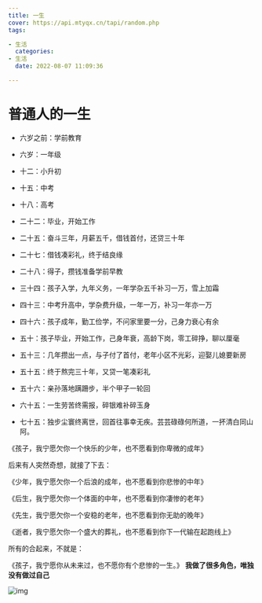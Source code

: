 ```yaml
---
title: 一生
cover: https://api.mtyqx.cn/tapi/random.php
tags:

- 生活
  categories:
- 生活
  date: 2022-08-07 11:09:36

---
```


# 普通人的一生

- 六岁之前：学前教育

- 六岁：一年级

- 十二：小升初

- 十五：中考

- 十八：高考

- 二十二：毕业，开始工作

- 二十五：奋斗三年，月薪五千，借钱首付，还贷三十年

- 二十七：借钱凑彩礼，终于结良缘

- 二十八：得子，攒钱准备学前早教

- 三十四：孩子入学，九年义务，一年学杂五千补习一万，雪上加霜

- 四十三：中考升高中，学杂费升级，一年一万，补习一年亦一万

- 四十六：孩子成年，勤工俭学，不问家里要一分，己身力衰心有余

- 五十：孩子毕业，开始工作，己身年衰，高龄下岗，零工碎挣，聊以厘毫

- 五十三：几年攒出一点，与子付了首付，老年小区不光彩，迎娶儿媳要新房

- 五十五：终于熬完三十年，又贷一笔凑彩礼

- 五十六：亲孙落地蹒跚步，半个甲子一轮回

- 六十五：一生劳苦终需报，碎银难补碎玉身

- 七十五：独步尘寰终离世，回首往事幸无疾。芸芸碌碌何所道，一抔清白同山阿。

《孩子，我宁愿欠你一个快乐的少年，也不愿看到你卑微的成年》

后来有人突然奇想，就接了下去：

《少年，我宁愿欠你一个后浪的成年，也不愿看到你悲惨的中年》

《后生，我宁愿欠你一个体面的中年，也不愿看到你凄惨的老年》

《先生，我宁愿欠你一个安稳的老年，也不愿看到你无助的晚年》

《逝者，我宁愿欠你一个盛大的葬礼，也不愿看到你下一代输在起跑线上》

所有的合起来，不就是：

《孩子，我宁愿你从未来过，也不愿你有个悲惨的一生。》
**我做了很多角色，唯独没有做过自己**

![img](https://images-1301128659.cos.ap-beijing.myqcloud.com/shaoxiongdu/202208071112132.jpeg)